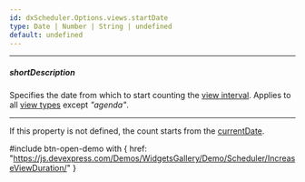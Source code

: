 ```yaml
---
id: dxScheduler.Options.views.startDate
type: Date | Number | String | undefined
default: undefined
---
```

---
##### shortDescription
Specifies the date from which to start counting the [view interval](/api-reference/10%20UI%20Components/dxScheduler/1%20Configuration/views/intervalCount.md '/Documentation/ApiReference/UI_Components/dxScheduler/Configuration/views/#intervalCount'). Applies to all [view types](/api-reference/10%20UI%20Components/dxScheduler/1%20Configuration/views/type.md '/Documentation/ApiReference/UI_Components/dxScheduler/Configuration/views/#type') except *"agenda"*.

---
If this property is not defined, the count starts from the [currentDate](/api-reference/10%20UI%20Components/dxScheduler/1%20Configuration/currentDate.md '/Documentation/ApiReference/UI_Components/dxScheduler/Configuration/#currentDate'). 

#include btn-open-demo with {
    href: "https://js.devexpress.com/Demos/WidgetsGallery/Demo/Scheduler/IncreaseViewDuration/"
}
